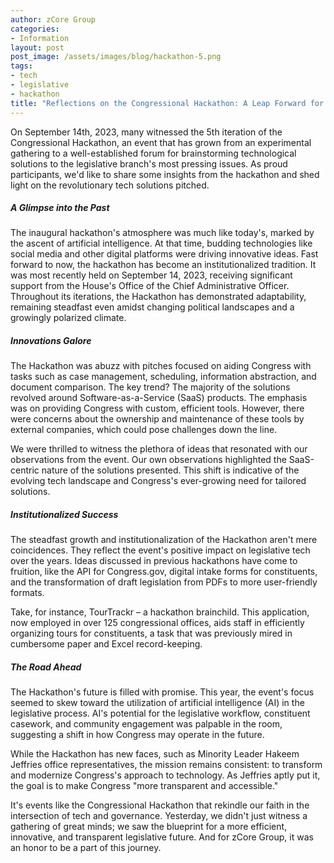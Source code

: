 ```yaml
---
author: zCore Group
categories:
- Information
layout: post
post_image: /assets/images/blog/hackathon-5.png
tags:
- tech
- legislative
- hackathon
title: "Reflections on the Congressional Hackathon: A Leap Forward for Legislative Tech"
---
```


On September 14th, 2023, many witnessed the 5th iteration of the Congressional Hackathon, an event that has grown from an experimental gathering to a well-established forum for brainstorming technological solutions to the legislative branch's most pressing issues. As proud participants, we'd like to share some insights from the hackathon and shed light on the revolutionary tech solutions pitched.

##### A Glimpse into the Past
The inaugural hackathon's atmosphere was much like today's, marked by the ascent of artificial intelligence. At that time, budding technologies like social media and other digital platforms were driving innovative ideas. Fast forward to now, the hackathon has become an institutionalized tradition. It was most recently held on September 14, 2023, receiving significant support from the House's Office of the Chief Administrative Officer. Throughout its iterations, the Hackathon has demonstrated adaptability, remaining steadfast even amidst changing political landscapes and a growingly polarized climate.

##### Innovations Galore
The Hackathon was abuzz with pitches focused on aiding Congress with tasks such as case management, scheduling, information abstraction, and document comparison. The key trend? The majority of the solutions revolved around Software-as-a-Service (SaaS) products. The emphasis was on providing Congress with custom, efficient tools. However, there were concerns about the ownership and maintenance of these tools by external companies, which could pose challenges down the line.

We were thrilled to witness the plethora of ideas that resonated with our observations from the event. Our own observations highlighted the SaaS-centric nature of the solutions presented. This shift is indicative of the evolving tech landscape and Congress's ever-growing need for tailored solutions.

##### Institutionalized Success
The steadfast growth and institutionalization of the Hackathon aren't mere coincidences. They reflect the event's positive impact on legislative tech over the years. Ideas discussed in previous hackathons have come to fruition, like the API for Congress.gov, digital intake forms for constituents, and the transformation of draft legislation from PDFs to more user-friendly formats.

Take, for instance, TourTrackr – a hackathon brainchild. This application, now employed in over 125 congressional offices, aids staff in efficiently organizing tours for constituents, a task that was previously mired in cumbersome paper and Excel record-keeping.

##### The Road Ahead
The Hackathon's future is filled with promise. This year, the event's focus seemed to skew toward the utilization of artificial intelligence (AI) in the legislative process. AI's potential for the legislative workflow, constituent casework, and community engagement was palpable in the room, suggesting a shift in how Congress may operate in the future.

While the Hackathon has new faces, such as Minority Leader Hakeem Jeffries office representatives, the mission remains consistent: to transform and modernize Congress's approach to technology. As Jeffries aptly put it, the goal is to make Congress "more transparent and accessible."

It's events like the Congressional Hackathon that rekindle our faith in the intersection of tech and governance. Yesterday, we didn't just witness a gathering of great minds; we saw the blueprint for a more efficient, innovative, and transparent legislative future. And for zCore Group, it was an honor to be a part of this journey.